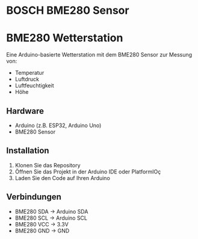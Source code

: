BOSCH BME280 Sensor
===================

# BME280 Wetterstation

Eine Arduino-basierte Wetterstation mit dem BME280 Sensor zur Messung von:
- Temperatur
- Luftdruck
- Luftfeuchtigkeit
- Höhe

## Hardware
- Arduino (z.B. ESP32, Arduino Uno)
- BME280 Sensor

## Installation
1. Klonen Sie das Repository
2. Öffnen Sie das Projekt in der Arduino IDE oder PlatformIOç
3. Laden Sie den Code auf Ihren Arduino

## Verbindungen
- BME280 SDA -> Arduino SDA
- BME280 SCL -> Arduino SCL
- BME280 VCC -> 3.3V
- BME280 GND -> GND